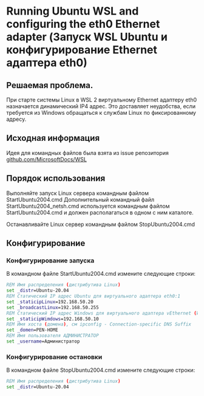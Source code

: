 # Running Ubuntu WSL and configuring the eth0 Ethernet adapter (Запуск WSL Ubuntu и конфигурирование Ethernet адаптера eth0)

## Решаемая проблема.
При старте системы Linux в WSL 2 виртуальному Ethernet адаптеру eth0 назначается динамический IP4 адрес. Это доставляет неудобства, если требуется из Windows обращаться к службам Linux по фиксированному адресу.

## Исходная информация
Идея для командных файлов была взята из issue репозитория [github.com/MicrosoftDocs/WSL](https://github.com/MicrosoftDocs/WSL/issues/418#issuecomment-648570865)

## Порядок использования
Выполняйте запуск Linux сервера командным файлом StartUbuntu2004.cmd Дополнительный командный файл StartUbuntu2004_netsh.cmd используется командным файлом StartUbuntu2004.cmd и должен располагаться в одном с ним каталоге.

Останавливайте Linux сервер командным файлом StopUbuntu2004.cmd

## Конфигурирование
### Конфигурирование запуска
В командном файле StartUbuntu2004.cmd измените следующие строки:

```cmd
REM Имя распределения (дистрибутива Linux)
set _distr=Ubuntu-20.04
REM Статический IP адрес Ubuntu для виртуального адаптера eth0:1
set _staticipLinux=192.168.50.20
set _broadcastLinux=192.168.50.255
REM Статический IP адрес Windows для виртуального адаптера vEthernet (WSL)
set _staticipWimdows=192.168.50.10
REM Имя хоста (домена), см ipconfig - Connection-specific DNS Suffix
set _domen=PEN-HOME
REM Имя пользователя АДМИНИСТРАТОР
set _username=Администратор
```
### Конфигурирование остановки
В командном файле StopUbuntu2004.cmd измените следующие строки:

```cmd
REM Имя распределения (дистрибутива Linux)
set _distr=Ubuntu-20.04
```